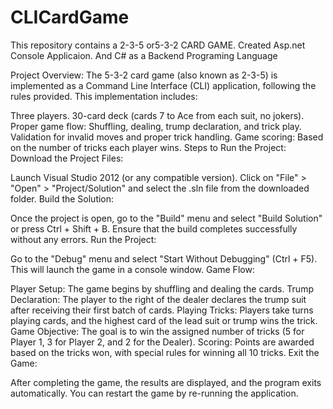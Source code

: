 # CLICardGame
This repository contains a 2-3-5 or5-3-2 CARD GAME. Created Asp.net Console Applicaion. And C# as a Backend Programing Language

Project Overview:
The 5-3-2 card game (also known as 2-3-5) is implemented as a Command Line Interface (CLI) application, following the rules provided. This implementation includes:

Three players.
30-card deck (cards 7 to Ace from each suit, no jokers).
Proper game flow: Shuffling, dealing, trump declaration, and trick play.
Validation for invalid moves and proper trick handling.
Game scoring: Based on the number of tricks each player wins.
Steps to Run the Project:
Download the Project Files:


Launch Visual Studio 2012 (or any compatible version).
Click on "File" > "Open" > "Project/Solution" and select the .sln file from the downloaded folder.
Build the Solution:

Once the project is open, go to the "Build" menu and select "Build Solution" or press Ctrl + Shift + B.
Ensure that the build completes successfully without any errors.
Run the Project:

Go to the "Debug" menu and select "Start Without Debugging" (Ctrl + F5).
This will launch the game in a console window.
Game Flow:

Player Setup: The game begins by shuffling and dealing the cards.
Trump Declaration: The player to the right of the dealer declares the trump suit after receiving their first batch of cards.
Playing Tricks: Players take turns playing cards, and the highest card of the lead suit or trump wins the trick.
Game Objective: The goal is to win the assigned number of tricks (5 for Player 1, 3 for Player 2, and 2 for the Dealer).
Scoring: Points are awarded based on the tricks won, with special rules for winning all 10 tricks.
Exit the Game:

After completing the game, the results are displayed, and the program exits automatically.
You can restart the game by re-running the application.

